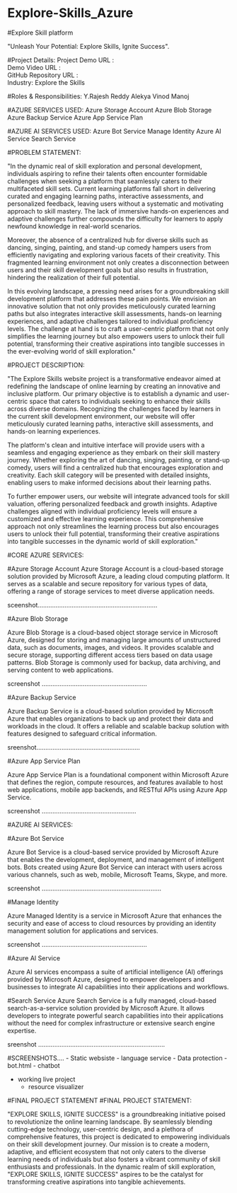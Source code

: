 # Explore-Skills_Azure
#Explore Skill platform 
 
"Unleash Your Potential: Explore Skills, Ignite Success".

#Project Details:
Project Demo URL :  
Demo Video URL :  
GitHub Repository URL :  
Industry: Explore the Skills 

#Roles & Responsibilities:
Y.Rajesh Reddy 
Alekya
Vinod
Manoj

#AZURE SERVICES USED:
Azure Storage Account
Azure Blob Storage
Azure Backup Service
Azure App Service Plan

#AZURE AI SERVICES USED:
Azure Bot Service
Manage Identity
Azure AI Service
Search Service

#PROBLEM STATEMENT:

"In the dynamic real of skill exploration and personal development, individuals aspiring to refine their talents often encounter formidable challenges when seeking a platform that seamlessly caters to their multifaceted skill sets. Current learning platforms fall short in delivering curated and engaging learning paths, interactive assessments, and personalized feedback, leaving users without a systematic and motivating approach to skill mastery. The lack of immersive hands-on experiences and adaptive challenges further compounds the difficulty for learners to apply newfound knowledge in real-world scenarios.

Moreover, the absence of a centralized hub for diverse skills such as dancing, singing, painting, and stand-up comedy hampers users from efficiently navigating and exploring various facets of their creativity. This fragmented learning environment not only creates a disconnection between users and their skill development goals but also results in frustration, hindering the realization of their full potential.

In this evolving landscape, a pressing need arises for a groundbreaking skill development platform that addresses these pain points. We envision an innovative solution that not only provides meticulously curated learning paths but also integrates interactive skill assessments, hands-on learning experiences, and adaptive challenges tailored to individual proficiency levels. The challenge at hand is to craft a user-centric platform that not only simplifies the learning journey but also empowers users to unlock their full potential, transforming their creative aspirations into tangible successes in the ever-evolving world of skill exploration."


#PROJECT DESCRIPTION:

"The Explore Skills website project is a transformative endeavor aimed at redefining the landscape of online learning by creating an innovative and inclusive platform. Our primary objective is to establish a dynamic and user-centric space that caters to individuals seeking to enhance their skills across diverse domains. Recognizing the challenges faced by learners in the current skill development environment, our website will offer meticulously curated learning paths, interactive skill assessments, and hands-on learning experiences.

The platform's clean and intuitive interface will provide users with a seamless and engaging experience as they embark on their skill mastery journey. Whether exploring the art of dancing, singing, painting, or stand-up comedy, users will find a centralized hub that encourages exploration and creativity. Each skill category will be presented with detailed insights, enabling users to make informed decisions about their learning paths.

To further empower users, our website will integrate advanced tools for skill valuation, offering personalized feedback and growth insights. Adaptive challenges aligned with individual proficiency levels will ensure a customized and effective learning experience. This comprehensive approach not only streamlines the learning process but also encourages users to unlock their full potential, transforming their creative aspirations into tangible successes in the dynamic world of skill exploration."




#CORE AZURE SERVICES:

#Azure Storage Account
Azure Storage Account is a cloud-based storage solution provided by Microsoft Azure, a leading cloud computing platform. It serves as a scalable and secure repository for various types of data, offering a range of storage services to meet diverse application needs.

sceenshot...................................................................

#Azure Blob Storage

Azure Blob Storage is a cloud-based object storage service in Microsoft Azure, designed for storing and managing large amounts of unstructured data, such as documents, images, and videos. It provides scalable and secure storage, supporting different access tiers based on data usage patterns. Blob Storage is commonly used for backup, data archiving, and serving content to web applications.

screenshot ...........................................................


#Azure Backup Service

Azure Backup Service is a cloud-based solution provided by Microsoft Azure that enables organizations to back up and protect their data and workloads in the cloud. It offers a reliable and scalable backup solution with features designed to safeguard critical information.

sreenshot..........................................................

#Azure App Service Plan

Azure App Service Plan is a foundational component within Microsoft Azure that defines the region, compute resources, and features available to host web applications, mobile app backends, and RESTful APIs using Azure App Service.

screenshot .....................................................


#AZURE AI SERVICES:

#Azure Bot Service

Azure Bot Service is a cloud-based service provided by Microsoft Azure that enables the development, deployment, and management of intelligent bots. Bots created using Azure Bot Service can interact with users across various channels, such as web, mobile, Microsoft Teams, Skype, and more.

screenshot ...................................................................

#Manage Identity

Azure Managed Identity is a service in Microsoft Azure that enhances the security and ease of access to cloud resources by providing an identity management solution for applications and services.

screenshot ...........................................................

#Azure AI Service

Azure AI services encompass a suite of artificial intelligence (AI) offerings provided by Microsoft Azure, designed to empower developers and businesses to integrate AI capabilities into their applications and workflows.

#Search Service
Azure Search Service is a fully managed, cloud-based search-as-a-service solution provided by Microsoft Azure. It allows developers to integrate powerful search capabilities into their applications without the need for complex infrastructure or extensive search engine expertise.

sreenshot .......................................................................


#SCREENSHOTS....
	- Static websiste 
	- language service 
	- Data protection 
	- bot.html
	- chatbot
- working live project 
	- resource visualizer

#FINAL PROJECT STATEMENT 
#FINAL PROJECT STATEMENT:

"EXPLORE SKILLS, IGNITE SUCCESS" is a groundbreaking initiative poised to revolutionize the online learning landscape. By seamlessly blending cutting-edge technology, user-centric design, and a plethora of comprehensive features, this project is dedicated to empowering individuals on their skill development journey. Our mission is to create a modern, adaptive, and efficient ecosystem that not only caters to the diverse learning needs of individuals but also fosters a vibrant community of skill enthusiasts and professionals. In the dynamic realm of skill exploration, "EXPLORE SKILLS, IGNITE SUCCESS" aspires to be the catalyst for transforming creative aspirations into tangible achievements.
















